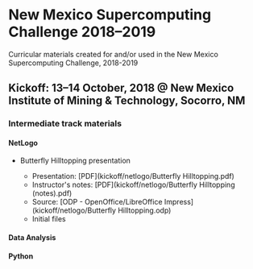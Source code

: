 # New Mexico Supercomputing Challenge 2018&ndash;2019

Curricular materials created for and/or used in the New Mexico Supercomputing Challenge, 2018-2019

## Kickoff: 13&ndash;14 October, 2018 @ New Mexico Institute of Mining &amp; Technology, Socorro, NM

### Intermediate track materials

#### NetLogo

* Butterfly Hilltopping presentation 

    * Presentation: [PDF](kickoff/netlogo/Butterfly Hilltopping.pdf)
    * Instructor's notes: [PDF](kickoff/netlogo/Butterfly Hilltopping (notes).pdf)
    * Source: [ODP - OpenOffice/LibreOffice Impress](kickoff/netlogo/Butterfly Hilltopping.odp)
    * Initial files
    
#### Data Analysis

#### Python

